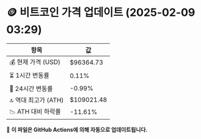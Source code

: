 # 🪙 비트코인 가격 업데이트 (2025-02-09 03:29)

| 항목                | 값 |
|--------------------|----------------|
| 💰 현재 가격 (USD) | $96364.73 |
| ⏳ 1시간 변동률    | 0.11% |
| 📆 24시간 변동률   | -0.99% |
| 🔝 역대 최고가 (ATH) | $109021.48 |
| 📉 ATH 대비 하락률 | -11.61% |

🔄 **이 파일은 GitHub Actions에 의해 자동으로 업데이트됩니다.**
